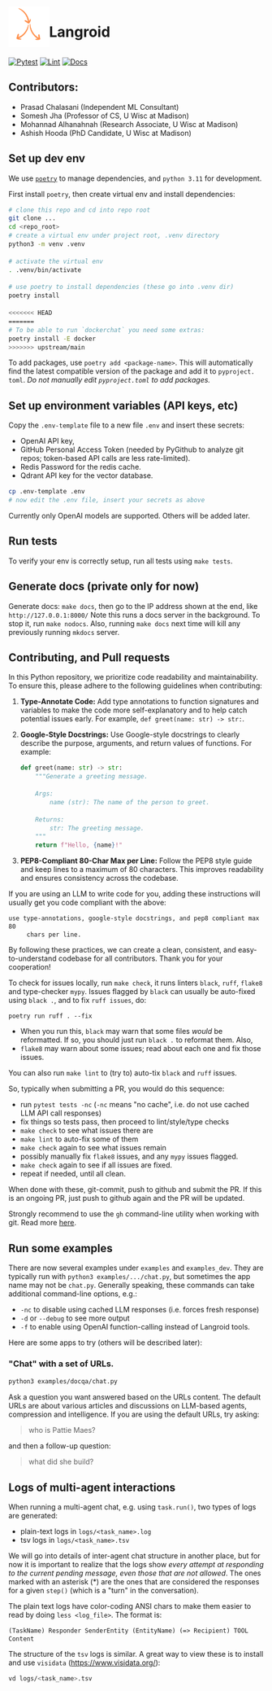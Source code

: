 <div style="display: flex; align-items: center;">
  <img src="docs/assets/orange-logo.png" alt="Logo" 
        width="80" height="80"align="left">
  <h1>Langroid</h1>
</div>

[![Pytest](https://github.com/langroid/langroid/actions/workflows/pytest.yml/badge.svg)](https://github.com/langroid/langroid/actions/workflows/pytest.yml)
[![Lint](https://github.com/langroid/langroid/actions/workflows/validate.yml/badge.svg)](https://github.com/langroid/langroid/actions/workflows/validate.yml)
[![Docs](https://github.com/langroid/langroid/actions/workflows/mkdocs-deploy.yml/badge.svg)](https://github.com/langroid/langroid/actions/workflows/mkdocs-deploy.yml)


## Contributors:
- Prasad Chalasani (Independent ML Consultant)
- Somesh Jha (Professor of CS, U Wisc at Madison)
- Mohannad Alhanahnah (Research Associate, U Wisc at Madison)
- Ashish Hooda (PhD Candidate, U Wisc at Madison)

## Set up dev env

We use [`poetry`](https://python-poetry.org/docs/#installation) 
to manage dependencies, and `python 3.11` for development.

First install `poetry`, then create virtual env and install dependencies:

```bash
# clone this repo and cd into repo root
git clone ...
cd <repo_root>
# create a virtual env under project root, .venv directory
python3 -m venv .venv

# activate the virtual env
. .venv/bin/activate

# use poetry to install dependencies (these go into .venv dir)
poetry install

<<<<<<< HEAD
=======
# To be able to run `dockerchat` you need some extras:
poetry install -E docker
>>>>>>> upstream/main
```
To add packages, use `poetry add <package-name>`. This will automatically 
find the latest compatible version of the package and add it to `pyproject.
toml`. _Do not manually edit `pyproject.toml` to add packages._

## Set up environment variables (API keys, etc)

Copy the `.env-template` file to a new file `.env` and 
insert these secrets:
- OpenAI API key, 
- GitHub Personal Access Token (needed by  PyGithub to analyze git repos; 
  token-based API calls are less rate-limited).
- Redis Password for the redis cache. 
- Qdrant API key for the vector database.

```bash
cp .env-template .env
# now edit the .env file, insert your secrets as above
``` 

Currently only OpenAI models are supported. Others will be added later.

## Run tests
To verify your env is correctly setup, run all tests using `make tests`.

## Generate docs (private only for now)

Generate docs: `make docs`, then go to the IP address shown at the end, like 
`http://127.0.0.1:8000/`
Note this runs a docs server in the background.
To stop it, run `make nodocs`. Also, running `make docs` next time will kill 
any previously running `mkdocs` server.


## Contributing, and Pull requests

In this Python repository, we prioritize code readability and maintainability.
To ensure this, please adhere to the following guidelines when contributing:

1. **Type-Annotate Code:** Add type annotations to function signatures and
   variables to make the code more self-explanatory and to help catch potential
   issues early. For example, `def greet(name: str) -> str:`.

2. **Google-Style Docstrings:** Use Google-style docstrings to clearly describe
   the purpose, arguments, and return values of functions. For example:

   ```python
   def greet(name: str) -> str:
       """Generate a greeting message.

       Args:
           name (str): The name of the person to greet.

       Returns:
           str: The greeting message.
       """
       return f"Hello, {name}!"
   ```

3. **PEP8-Compliant 80-Char Max per Line:** Follow the PEP8 style guide and keep
   lines to a maximum of 80 characters. This improves readability and ensures
   consistency across the codebase.

If you are using an LLM to write code for you, adding these 
instructions will usually get you code compliant with the above:
```
use type-annotations, google-style docstrings, and pep8 compliant max 80 
     chars per line.
```     


By following these practices, we can create a clean, consistent, and
easy-to-understand codebase for all contributors. Thank you for your
cooperation!

To check for issues locally, run `make check`, it runs linters `black`, `ruff`,
`flake8` and type-checker `mypy`. Issues flagged by `black` can usually be 
auto-fixed using `black .`, and to fix `ruff issues`, do:
```
poetry run ruff . --fix
```

- When you run this, `black` may warn that some files _would_ be reformatted. 
If so, you should just run `black .` to reformat them. Also,
- `flake8` may warn about some issues; read about each one and fix those 
  issues.

You can also run `make lint` to (try to) auto-tix `black` and `ruff`
issues. 

So, typically when submitting a PR, you would do this sequence:
- run `pytest tests -nc` (`-nc` means "no cache", i.e. do not use cached LLM 
  API call responses)
- fix things so tests pass, then proceed to lint/style/type checks
- `make check` to see what issues there are
- `make lint` to auto-fix some of them
- `make check` again to see what issues remain
- possibly manually fix `flake8` issues, and any `mypy` issues flagged.
- `make check` again to see if all issues are fixed.
- repeat if needed, until all clean. 

When done with these, git-commit, push to github and submit the PR. If this 
is an ongoing PR, just push to github again and the PR will be updated. 

Strongly recommend to use the `gh` command-line utility when working with git.
Read more [here](docs/development/github-cli.md).



## Run some examples

There  are now several examples under `examples` and `examples_dev`. 
They are typically run with `python3 examples/.../chat.py`, but sometimes 
the app name may not be `chat.py`.
Generally speaking, these commands can take additional command-line options, 
e.g.: 
- `-nc` to disable using cached LLM responses (i.e. forces fresh response)
- `-d` or `--debug` to see more output
- `-f` to enable using OpenAI function-calling instead of Langroid tools.

Here are some apps to try (others will be described later):

### "Chat" with a set of URLs.

```bash
python3 examples/docqa/chat.py
```

Ask a question you want answered based on the URLs content. The default 
URLs are about various articles and discussions on LLM-based agents, 
compression and intelligence. If you are using the default URLs, try asking:

> who is Pattie Maes?

and then a follow-up question:

> what did she build?

## Logs of multi-agent interactions

When running a multi-agent chat, e.g. using `task.run()`, two types of logs 
are generated:
- plain-text logs in `logs/<task_name>.log`
- tsv logs in `logs/<task_name>.tsv`

We will go into details of inter-agent chat structure in another place, 
but for now it is important to realize that the logs show _every attempt at 
  responding to the current pending message, even those that are not allowed_.
The ones marked with an asterisk (*) are the ones that are considered the 
responses for a given `step()` (which is a "turn" in the conversation).

The plain text logs have color-coding ANSI chars to make them easier to read 
by doing `less <log_file>`. The format is:
```
(TaskName) Responder SenderEntity (EntityName) (=> Recipient) TOOL Content
```

The structure of the `tsv` logs is similar. A great way to view these is to 
install and use `visidata` (https://www.visidata.org/):
```bash
vd logs/<task_name>.tsv
```

